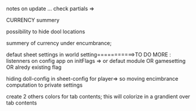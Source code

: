 notes on update ...
check partials =>

CURRENCY summery

possibility to hide dool locations

summery of currency under encumbrance;

defaut sheet settings in world setting===========>TO DO MORE : listenners on config app
on initFlags => or defaut module OR gamesetting OR alredy existing flag

hiding doll-config in sheet-config for player=> so moving encimbrance computation to private settings

create 2 others colors for tab contents; this will colorize in a grandient over tab contents

